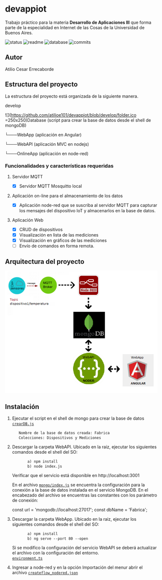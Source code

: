 # devappiot
Trabajo práctico para la materia **Desarrollo de Aplicaciones III** que forma parte de la especialidad en Internet de las Cosas de la Universidad de Buenos Aires.

![status](https://img.shields.io/badge/status-running-green.svg?colorB=00C106) ![readme](https://img.shields.io/badge/readme-OK-green.svg?colorB=00C106) ![database](https://img.shields.io/badge/database-OK-green.svg?colorB=00C106) ![commits](https://img.shields.io/badge/commits-3-blue.svg)  

## Autor
Atilio Cesar Errecaborde

## Estructura del proyecto
La estructura del proyecto está organizada de la siguiente manera. 

develop

  ![](https://github.com/atilioe101/devappiot/blob/develop/folder.ico =250x250)Database (script para crear la base de datos desde el shell de mongoDB)
  
  └───WebApp (aplicación en Angular)
  
  └───WebAPI (aplicación MVC en nodejs)
  
  └───OnlineApp (aplicación en node-red)  


### Funcionalidades y características requeridas

1. Servidor MQTT

    - [X] Servidor MQTT Mosquitto local

2. Aplicación on-line para el almacenamiento de los datos

    - [X] Aplicación node-red que se suscriba al servidor MQTT para capturar los
          mensajes del dispositivo IoT y almacenarlos en la base de datos.

3. Aplicación Web

    - [X]  CRUD de dispositivos  
    - [X]  Visualización en lista de las mediciones
    - [X]  Visualización en gráficos de las mediciones
    - [ ]  Envío de comandos en forma remota.  

## Arquitectura del proyecto

![](https://github.com/atilioe101/devappiot/blob/develop/arquitectura.png)


## Instalación

  1) Ejecutar el script en el shell de mongo para crear la base de datos [`crearDB.js`](https://github.com/atilioe101/devappiot/blob/develop/Database/createDB.js)

            Nombre de la base de datos creada: Fabrica
            Colecciones: Dispositivos y Mediciones

  2) Descargar la carpeta WebAPI. Ubicado en la raiz, ejecutar los siguientes comandos desde el shell del SO:

                a) npm install
                b) node index.js
        
        
        Verificar que el servicio está disponible en http://localhost:3001


        En el archivo [`mongo/index.js`](https://github.com/atilioe101/devappiot/blob/develop/WebAPI/mongo/index.js) se encuentra la configuración para la conexión a la base de datos instalada en el servicio MongoDB.
        En el encabezado del archivo se encuentras las constantes con los parámetro de conexión:
        
        const url = 'mongodb://localhost:27017';
        const dbName = 'Fabrica';
        
  
  3) Descargar la carpeta WebApp. Ubicado en la raiz, ejecutar los siguientes comandos desde el shell del SO:

                a) npm install
                b) ng serve --port 80 --open                
        
        Si se modifico la configuración del servicio WebAPI se deberá actualizar el archivo con la configuración del entorno.        
        [`environment.ts`](https://github.com/atilioe101/devappiot/blob/develop/WebApp/src/environments/environment.ts) 
        
  4) Ingresar a node-red y en la opción Importación del menur abrir el archivo [`createflow_nodered.json`](https://github.com/atilioe101/devappiot/blob/develop/OnlineApp/createflow_nodered.json) 
